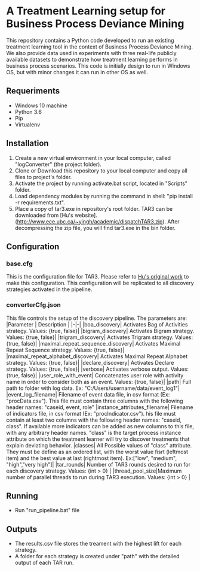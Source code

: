 # A Treatment Learning setup for Business Process Deviance Mining
This repository contains a Python code developed to run an existing treatment learning tool in the context of Business Process Deviance Mining. We also provide data used in experiments with three real-life publicly available datasets to demonstrate how treatment learning performs in business process scenarios.
This code is initially design to run in Windows OS, but with minor changes it can run in other OS as well.

## Requeriments
- Windows 10 machine
- Python 3.6
- Pip
- Virtualenv

## Installation
1. Create a new virtual environment in your local computer, called "logConverter" (the project folder).
2. Clone or Download this repository to your local computer and copy all files to project's folder.
3. Activate the project by running activate.bat script, located in "Scripts" folder.
4. Load dependency modules by running the command in shell: "pip install -r requirements.txt".
5. Place a copy of tar3.exe in repository's root folder. TAR3 can be downloaded from [Hu's website].(http://www.ece.ubc.ca/~yingh/academic/dispatchTAR3.zip). After decompressing the zip file, you will find tar3.exe in the bin folder.

## Configuration

### base.cfg
This is the configuration file for TAR3. Please refer to [Hu's original work](http://www.ece.ubc.ca/~yingh/academic/manual.html) to make this configuration. This configuration will be replicated to all discovery strategies activated in the pipeline.

### converterCfg.json
This file controls the setup of the discovery pipeline. The parameters are:
|Parameter | Description |
|-|-|
|boa_discovery| Activates Bag of Activities strategy. Values: {true, false}|
|bigram_discovery| Activates Bigram strategy. Values: {true, false}|
|trigram_discovery| Activates Trigram strategy. Values: {true, false}|
|maximal_repeat_sequence_discovery| Activates Maximal Repeat Sequence strategy. Values: {true, false}|
|maximal_repeat_alphabet_discovery| Activates Maximal Repeat Alphabet strategy. Values: {true, false}|
|declare_discovery| Activates Declare strategy. Values: {true, false}|
|verbose| Activates verbose output. Values: {true, false}|
|user_role_with_event| Concatenates user role with activity name in order to consider both as an event. Values: {true, false}|
|path| Full path to folder with log data. Ex: "C:/Users/username/data/event_log1"|
|event_log_filename| Filename of event data file, in csv format (Ex: "procData.csv"). This file must contain three columns with the following header names: "caseid, event, role"
|instance_attributes_filename| Filename of indicators file, in csv format (Ex: "procIndicator.csv"). his file must contain at least two columns with the following header names: "caseid, class". If available more indicators can be added as new columns to this file, with any arbitrary header names. "class" is the target process instance attribute on which the treatment learner will try to discover treatments that explain deviating behavior. 
|classes| All Possible values of "class" attribute. They must be define as an ordered list, with the worst value fisrt (leftmost item) and the best value at last (rightmost item). Ex:["low", "medium", "high","very high"]|
|tar_rounds| Number of TAR3 rounds desired to run for each discovery strategy. Values: {int > 0} |
|thread_pool_size|Maximum number of parallel threads to run during TAR3 execution. Values: {int > 0} |

## Running
- Run "run_pipeline.bat" file

## Outputs
- The results.csv file stores the treament with the highest lift for each strategy.
- A folder for each strategy is created under "path" with the detailed output of each TAR run.
